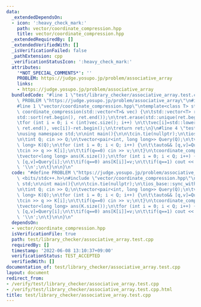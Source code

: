 ```yaml
---
data:
  _extendedDependsOn:
  - icon: ':heavy_check_mark:'
    path: vector/coordinate_compression.hpp
    title: vector/coordinate_compression.hpp
  _extendedRequiredBy: []
  _extendedVerifiedWith: []
  _isVerificationFailed: false
  _pathExtension: cpp
  _verificationStatusIcon: ':heavy_check_mark:'
  attributes:
    '*NOT_SPECIAL_COMMENTS*': ''
    PROBLEM: https://judge.yosupo.jp/problem/associative_array
    links:
    - https://judge.yosupo.jp/problem/associative_array
  bundledCode: "#line 1 \"test/library_checker/associative_array.test.cpp\"\n#define\
    \ PROBLEM \"https://judge.yosupo.jp/problem/associative_array\"\n#include <bits/stdc++.h>\n\
    #line 1 \"vector/coordinate_compression.hpp\"\ntemplate<class T> std::vector<T>\
    \ coordinate_compression(std::vector<T>& vec) {\n\tstd::vector<T> ret(vec);\n\t\
    std::sort(ret.begin(), ret.end());\n\tret.erase(std::unique(ret.begin(), ret.end()),ret.end());\n\
    \tfor (int i = 0; i < (int)vec.size(); i++) \n\t\tvec[i]=std::lower_bound(ret.begin(),\
    \ ret.end(), vec[i])-ret.begin();\n\treturn ret;\n}\n#line 4 \"test/library_checker/associative_array.test.cpp\"\
    \nusing namespace std;\n\nint main(){\n\n\tcin.tie(nullptr);\n\tios_base::sync_with_stdio(false);\n\
    \n\tint Q; cin >> Q;\n\tvector<pair<int, long long>> Query(Q);\n\tvector<long\
    \ long> K(Q);\n\tfor (int i = 0; i < Q; i++) {\n\t\tauto&& [q,v]=Query[i];\n\t\
    \tcin >> q >> K[i];\n\t\tif(q==0) cin >> v;\n\t}\n\tcoordinate_compression(K);\n\
    \tvector<long long> ans(K.size());\n\tfor (int i = 0; i < Q; i++) {\n\t\tauto&&\
    \ [q,v]=Query[i];\n\t\tif(q==0) ans[K[i]]=v;\n\t\tif(q==1) cout << ans[K[i]] <<\
    \ '\\n';\n\t}\n\n}\n"
  code: "#define PROBLEM \"https://judge.yosupo.jp/problem/associative_array\"\n#include\
    \ <bits/stdc++.h>\n#include \"vector/coordinate_compression.hpp\"\nusing namespace\
    \ std;\n\nint main(){\n\n\tcin.tie(nullptr);\n\tios_base::sync_with_stdio(false);\n\
    \n\tint Q; cin >> Q;\n\tvector<pair<int, long long>> Query(Q);\n\tvector<long\
    \ long> K(Q);\n\tfor (int i = 0; i < Q; i++) {\n\t\tauto&& [q,v]=Query[i];\n\t\
    \tcin >> q >> K[i];\n\t\tif(q==0) cin >> v;\n\t}\n\tcoordinate_compression(K);\n\
    \tvector<long long> ans(K.size());\n\tfor (int i = 0; i < Q; i++) {\n\t\tauto&&\
    \ [q,v]=Query[i];\n\t\tif(q==0) ans[K[i]]=v;\n\t\tif(q==1) cout << ans[K[i]] <<\
    \ '\\n';\n\t}\n\n}\n"
  dependsOn:
  - vector/coordinate_compression.hpp
  isVerificationFile: true
  path: test/library_checker/associative_array.test.cpp
  requiredBy: []
  timestamp: '2022-06-08 13:10:37+09:00'
  verificationStatus: TEST_ACCEPTED
  verifiedWith: []
documentation_of: test/library_checker/associative_array.test.cpp
layout: document
redirect_from:
- /verify/test/library_checker/associative_array.test.cpp
- /verify/test/library_checker/associative_array.test.cpp.html
title: test/library_checker/associative_array.test.cpp
---
```

